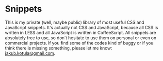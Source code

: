 Snippets
==========
This is my private (well, maybe public) library of most useful CSS and JavaScript snippets. It's actually not CSS and JavaScript, because all CSS is written in LESS and all JavaScript is written in CoffeeScript. All snippets are absolutely free to use, so don't hesitate to use them on personal or even on commercial projects. If you find some of the codes kind of buggy or if you think there is missing something, please let me know: jakub.kotula@gmail.com.